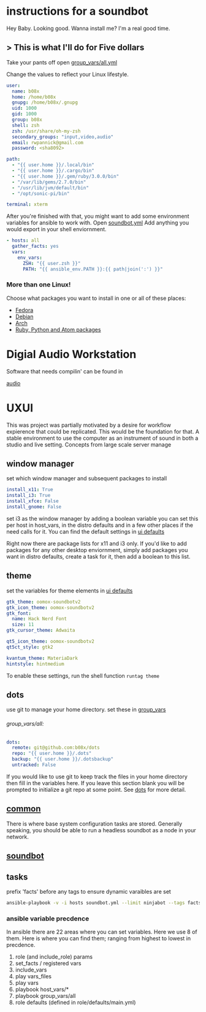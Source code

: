 # instructions for a soundbot

Hey Baby. Looking good. Wanna install me? I'm a real good time.

## > This is what I'll do for Five dollars

Take your pants off open [group_vars/all.yml](group_vars/all.yml)

Change the values to reflect your Linux lifestyle.

```yaml
user:
  name: b08x
  home: /home/b08x
  gnupg: /home/b08x/.gnupg
  uid: 1000
  gid: 1000
  group: b08x
  shell: zsh
  zsh: /usr/share/oh-my-zsh
  secondary_groups: "input,video,audio"
  email: rwpannick@gmail.com
  password: <sha8092>

path:
  - "{{ user.home }}/.local/bin"
  - "{{ user.home }}/.cargo/bin"
  - "{{ user.home }}/.gem/ruby/3.0.0/bin"
  - "/var/lib/gems/2.7.0/bin"
  - "/usr/lib/jvm/default/bin"
  - "/opt/sonic-pi/bin"

terminal: xterm
```

After you're finished with that, you might want to add some environment variables for ansible to work with. Open [soundbot.yml](soundbot.yml) Add anything you would export in your shell enviornment.

```yaml
- hosts: all
  gather_facts: yes
  vars:
    env_vars:
      ZSH: "{{ user.zsh }}"
      PATH: "{{ ansible_env.PATH }}:{{ path|join(':') }}"
```

### More than one Linux!
Choose what packages you want to install in one or all of these places:
- [Fedora](roles/distro/fedora/defaults/main.yml)
- [Debian](roles/distro/debian/defaults/main.yml)
- [Arch](roles/distro/arch/defaults/main.yml)
- [Ruby, Python and Atom packages](vars/common.yml)


# Digial Audio Workstation
Software that needs compilin' can be found in

[audio](roles/audio/defaults/main.yml)

# UXUI
This was project was partially motivated by a desire for workflow expierence that could be replicated. This would be the foundation for that. A stable environment to use the computer as an instrument of sound in both a studio and live setting. Concepts from large scale server manage

## window manager

set which window manager and subsequent packages to install

```yaml
install_x11: True
install_i3: True
install_xfce: False
install_gnome: False
```
set i3 as the window manager by adding a boolean variable
you can set this per host in host_vars, in the distro defaults and in a few
other places if the need calls for it. You can find the default settings in
[ui defaults](roles/ui/defaults/main.yml)

Right now there are package lists for x11 and i3 only. If you'd like to add packages for any other desktop enviornment, simply add packages you want in distro defaults, create a task for it, then add a boolean to this list.


## theme

set the variables for theme elements in [ui defaults](roles/ui/defaults/main.yml)

```yaml
gtk_theme: oomox-soundbotv2
gtk_icon_theme: oomox-soundbotv2
gtk_font:
  name: Hack Nerd Font
  size: 11
gtk_cursor_theme: Adwaita

qt5_icon_theme: oomox-soundbotv2
qt5ct_style: gtk2

kvantum_theme: MateriaDark
hintstyle: hintmedium
```

To enable these settings, run the shell function `runtag theme`

## dots
use git to manage your home directory. set these in [group_vars](group_vars/all.yml)

###### group_vars/all:
```yaml class:"lineNo"
dots:
  remote: git@github.com:b08x/dots
  repo: "{{ user.home }}/.dots"
  backup: "{{ user.home }}/.dotsbackup"
  untracked: False
```

If you would like to use git to keep track the files in your home directory then fill in the variables here. If you leave this section blank you will be prompted to initialize a git repo at some point. See [dots](roles/soundbot/README.md) for more detail.


## [common](roles/common/README.md)

There is where base system configuration tasks are stored. Generally speaking, you should be able to run a headless soundbot as a node in your network.

## [soundbot](roles/soundbot/README.md)

## tasks

prefix 'facts' before any tags to ensure dynamic varaibles are set

```bash
ansible-playbook -v -i hosts soundbot.yml --limit ninjabot --tags facts,theme
```

### ansible variable precdence
In ansible there are 22 areas where you can set variables. Here we use 8 of them. Here is where you can find them; ranging from highest to lowest in precdence.

1. role (and include_role) params
2. set_facts / registered vars
3. include_vars
4. play vars_files
5. play vars
6. playbook host_vars/*
7. playbook group_vars/all
8. role defaults (defined in role/defaults/main.yml)
